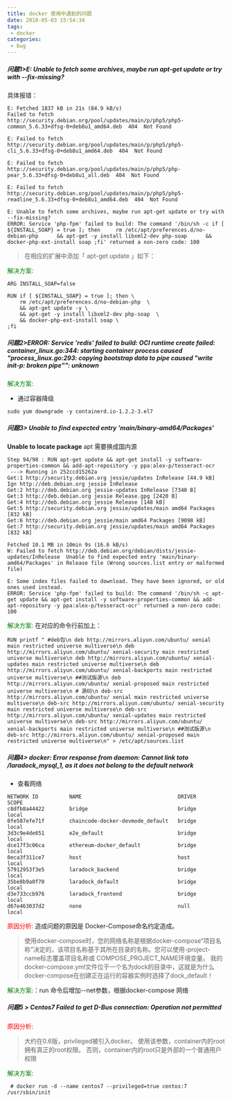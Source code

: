 ```yaml
---
title: docker 使用中遇到的问题
date: 2018-05-03 15:54:34
tags:
 - docker
categories:
 - bug
---
```




##### 问题1>E: Unable to fetch some archives, maybe run apt-get update or try with --fix-missing?

具体报错：
```
E: Fetched 1837 kB in 21s (84.9 kB/s)
Failed to fetch http://security.debian.org/pool/updates/main/p/php5/php5-common_5.6.33+dfsg-0+deb8u1_amd64.deb  404  Not Found

E: Failed to fetch http://security.debian.org/pool/updates/main/p/php5/php5-cli_5.6.33+dfsg-0+deb8u1_amd64.deb  404  Not Found

E: Failed to fetch http://security.debian.org/pool/updates/main/p/php5/php-pear_5.6.33+dfsg-0+deb8u1_all.deb  404  Not Found

E: Failed to fetch http://security.debian.org/pool/updates/main/p/php5/php5-readline_5.6.33+dfsg-0+deb8u1_amd64.deb  404  Not Found

E: Unable to fetch some archives, maybe run apt-get update or try with --fix-missing?
ERROR: Service 'php-fpm' failed to build: The command '/bin/sh -c if [ ${INSTALL_SOAP} = true ]; then     rm /etc/apt/preferences.d/no-debian-php      && apt-get -y install libxml2-dev php-soap      && docker-php-ext-install soap ;fi' returned a non-zero code: 100

```
<!--more-->
> 在相应的扩展中添加「 apt-get update 」如下：

<span style="color:green">解决方案:</span>
```
ARG INSTALL_SOAP=false

RUN if [ ${INSTALL_SOAP} = true ]; then \
    rm /etc/apt/preferences.d/no-debian-php  \
    && apt-get update -y \
    && apt-get -y install libxml2-dev php-soap  \
    && docker-php-ext-install soap \
;fi
```

<!--##### 问题2> E: Some index files failed to download. They have been ignored, or old ones used instead-->



##### 问题2>ERROR: Service 'redis' failed to build: OCI runtime create failed: container_linux.go:344: starting container process caused "process_linux.go:293: copying bootstrap data to pipe caused \"write init-p: broken pipe\"": unknown


<span style="color:green">解决方案:</span>
- 通过容器降级
```
sudo yum downgrade -y containerd.io-1.2.2-3.el7
```



##### 问题3> Unable to find expected entry 'main/binary-amd64/Packages'

**Unable to locate package**
apt 需要换成国内源

```
Step 94/98 : RUN apt-get update && apt-get install -y software-properties-common && add-apt-repository -y ppa:alex-p/tesseract-ocr
 ---> Running in 252ccd15262a
Get:1 http://security.debian.org jessie/updates InRelease [44.9 kB]
Ign http://deb.debian.org jessie InRelease
Get:2 http://deb.debian.org jessie-updates InRelease [7340 B]
Get:3 http://deb.debian.org jessie Release.gpg [2420 B]
Get:4 http://deb.debian.org jessie Release [148 kB]
Get:5 http://security.debian.org jessie/updates/main amd64 Packages [832 kB]
Get:6 http://deb.debian.org jessie/main amd64 Packages [9098 kB]
Get:7 http://security.debian.org jessie/updates/main amd64 Packages [832 kB]

Fetched 10.1 MB in 10min 9s (16.6 kB/s)
W: Failed to fetch http://deb.debian.org/debian/dists/jessie-updates/InRelease  Unable to find expected entry 'main/binary-amd64/Packages' in Release file (Wrong sources.list entry or malformed file)

E: Some index files failed to download. They have been ignored, or old ones used instead.
ERROR: Service 'php-fpm' failed to build: The command '/bin/sh -c apt-get update && apt-get install -y software-properties-common && add-apt-repository -y ppa:alex-p/tesseract-ocr' returned a non-zero code: 100

```
<span style="color:green">解决方案:</span>
在对应的命令行前加上：
```
RUN printf " #deb包\n deb http://mirrors.aliyun.com/ubuntu/ xenial main restricted universe multiverse\n deb http://mirrors.aliyun.com/ubuntu/ xenial-security main restricted universe multiverse\n deb http://mirrors.aliyun.com/ubuntu/ xenial-updates main restricted universe multiverse\n deb http://mirrors.aliyun.com/ubuntu/ xenial-backports main restricted universe multiverse\n ##测试版源\n deb http://mirrors.aliyun.com/ubuntu/ xenial-proposed main restricted universe multiverse\n # 源码\n deb-src http://mirrors.aliyun.com/ubuntu/ xenial main restricted universe multiverse\n deb-src http://mirrors.aliyun.com/ubuntu/ xenial-security main restricted universe multiverse\n deb-src http://mirrors.aliyun.com/ubuntu/ xenial-updates main restricted universe multiverse\n deb-src http://mirrors.aliyun.com/ubuntu/ xenial-backports main restricted universe multiverse\n ##测试版源\n deb-src http://mirrors.aliyun.com/ubuntu/ xenial-proposed main restricted universe multiverse\n" > /etc/apt/sources.list
```

##### 问题4> docker: Error response from daemon: Cannot link toto /laradock_mysql_1, as it does not belong to the default network
- 查看网络
```
NETWORK ID          NAME                               DRIVER              SCOPE
c8dfb8a44422        bridge                             bridge              local
0fe587efe71f        chaincode-docker-devmode_default   bridge              local
3d3c9e4de651        e2e_default                        bridge              local
dce17f3c06ca        ethereum-docker_default            bridge              local
0eca3f311ce7        host                               host                local
57912953f3e5        laradock_backend                   bridge              local
35be8b9a0f70        laradock_default                   bridge              local
d3e733ccb976        laradock_frontend                  bridge              local
d67e463037d2        none                               null                local
```
<span style="color:red">原因分析:</span>
造成问题的原因是 Docker-Compose命名约定造成。
>使用docker-compose时，您的网络名称是根据docker-compose“项目名称”决定的，该项目名称基于其所在目录的名称。您可以使用-project-name标志覆盖项目名称或 COMPOSE_PROJECT_NAME环境变量。 我的docker-compose.yml文件位于一个名为dock的目录中，这就是为什么docker-compose在创建正在运行的容器实例时选择了dock_default！

<span style="color:green">解决方案:</span>：run 命令后增加--net参数，根据docker-compose 网络


##### 问题5 > Centos7 Failed to get D-Bus connection: Operation not permitted

<span style="color:red">原因分析:</span>
>大约在0.6版，privileged被引入docker。
使用该参数，container内的root拥有真正的root权限。
否则，container内的root只是外部的一个普通用户权限

<span style="color:green">解决方案:</span>

```
 # docker run -d --name centos7 --privileged=true centos:7 /usr/sbin/init
```